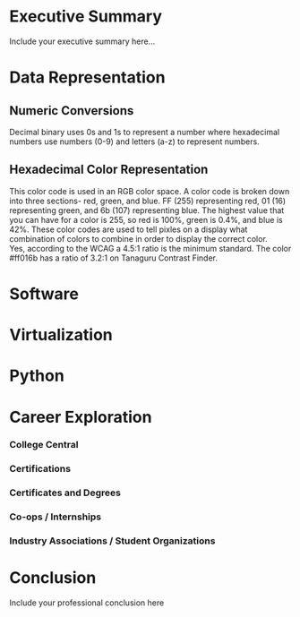 # Executive Summary 
Include your executive summary here...

# Data Representation
## Numeric Conversions

Decimal binary uses 0s and 1s to represent a number where hexadecimal numbers use numbers (0-9) and letters (a-z) to represent numbers.
## Hexadecimal Color Representation
This color code is used in an RGB color space. A color code is broken down into three sections- red, green, and blue. FF (255) representing red, 01 (16) representing green, and 6b (107) representing blue. The highest value that you can have for a color is 255, so red is 100%, green is 0.4%, and blue is 42%. These color codes are used to tell pixles on a display what combination of colors to combine in order to display the correct color.  
Yes, according to the WCAG a 4.5:1 ratio is the minimum standard. The color #ff016b has a ratio of 3.2:1 on Tanaguru Contrast Finder. 
# Software

# Virtualization

# Python

# Career Exploration
### College Central
### Certifications
### Certificates and Degrees
### Co-ops / Internships
### Industry Associations / Student Organizations

# Conclusion

Include your professional conclusion here
